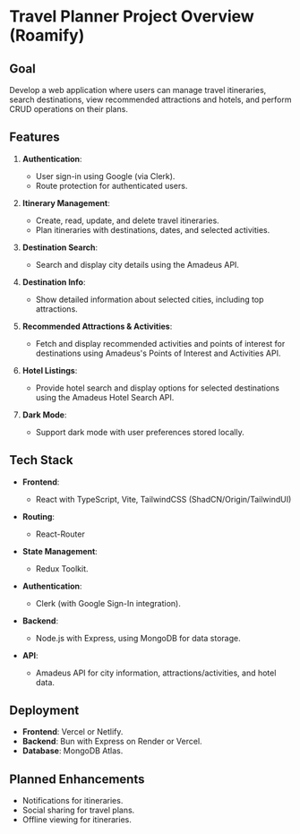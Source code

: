 # Travel Planner Project Overview (Roamify)

## Goal
Develop a web application where users can manage travel itineraries, search destinations, view recommended attractions and hotels, and perform CRUD operations on their plans.

## Features

1. **Authentication**:
   - User sign-in using Google (via Clerk).
   - Route protection for authenticated users.

2. **Itinerary Management**:
   - Create, read, update, and delete travel itineraries.
   - Plan itineraries with destinations, dates, and selected activities.

3. **Destination Search**:
   - Search and display city details using the Amadeus API.

4. **Destination Info**:
   - Show detailed information about selected cities, including top attractions.

5. **Recommended Attractions & Activities**:
   - Fetch and display recommended activities and points of interest for destinations using Amadeus's Points of Interest and Activities API.

6. **Hotel Listings**:
   - Provide hotel search and display options for selected destinations using the Amadeus Hotel Search API.

7. **Dark Mode**:
   - Support dark mode with user preferences stored locally.

## Tech Stack

- **Frontend**: 
  - React with TypeScript, Vite, TailwindCSS (ShadCN/Origin/TailwindUI)
  
- **Routing**:
  - React-Router
  
- **State Management**: 
  - Redux Toolkit.
  
- **Authentication**: 
  - Clerk (with Google Sign-In integration).
  
- **Backend**: 
  - Node.js with Express, using MongoDB for data storage.

- **API**: 
  - Amadeus API for city information, attractions/activities, and hotel data.

## Deployment

- **Frontend**: Vercel or Netlify.
- **Backend**: Bun with Express on Render or Vercel.
- **Database**: MongoDB Atlas.

## Planned Enhancements

- Notifications for itineraries.
- Social sharing for travel plans.
- Offline viewing for itineraries.
